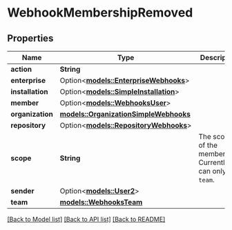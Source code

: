 # WebhookMembershipRemoved

## Properties

Name | Type | Description | Notes
------------ | ------------- | ------------- | -------------
**action** | **String** |  | 
**enterprise** | Option<[**models::EnterpriseWebhooks**](enterprise-webhooks.md)> |  | [optional]
**installation** | Option<[**models::SimpleInstallation**](simple-installation.md)> |  | [optional]
**member** | Option<[**models::WebhooksUser**](webhooks_user.md)> |  | 
**organization** | [**models::OrganizationSimpleWebhooks**](organization-simple-webhooks.md) |  | 
**repository** | Option<[**models::RepositoryWebhooks**](repository-webhooks.md)> |  | [optional]
**scope** | **String** | The scope of the membership. Currently, can only be `team`. | 
**sender** | Option<[**models::User2**](User_2.md)> |  | 
**team** | [**models::WebhooksTeam**](webhooks_team.md) |  | 

[[Back to Model list]](../README.md#documentation-for-models) [[Back to API list]](../README.md#documentation-for-api-endpoints) [[Back to README]](../README.md)


